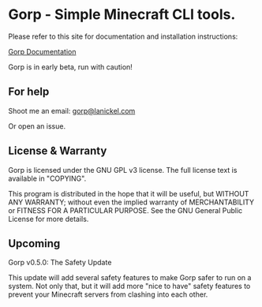 # Gorp - Simple Minecraft CLI tools.

Please refer to this site for documentation and installation instructions:

[Gorp Documentation](https://gorp.lanickel.com/)

Gorp is in early beta, run with caution!



## For help
Shoot me an email: gorp@lanickel.com

Or open an issue.



## License & Warranty
Gorp is licensed under the GNU GPL v3 license. The full license text is available in "COPYING".

This program is distributed in the hope that it will be useful, but WITHOUT ANY WARRANTY; without even the implied warranty of MERCHANTABILITY or FITNESS FOR A PARTICULAR PURPOSE. See the GNU General Public License for more details.



## Upcoming
Gorp v0.5.0: The Safety Update

This update will add several safety features to make Gorp safer to run on a system. Not only that, but it will add more "nice to have" safety features to prevent your Minecraft servers from clashing into each other.